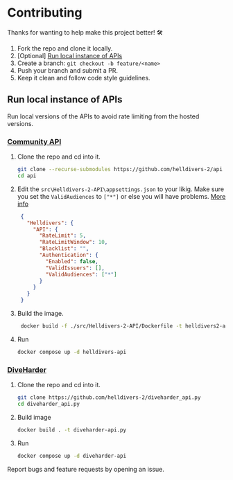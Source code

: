 # Contributing

Thanks for wanting to help make this project better! 🛠️

1. Fork the repo and clone it locally.
2. [Optional] [Run local instance of APIs](#run-local-instance-of-apis)
3. Create a branch: `git checkout -b feature/<name>`  
4. Push your branch and submit a PR.  
5. Keep it clean and follow code style guidelines.  

## Run local instance of APIs
Run local versions of the APIs to avoid rate limiting from the hosted versions.

### [Community API](https://github.com/helldivers-2/api)

1. Clone the repo and cd into it.

   ```sh
   git clone --recurse-submodules https://github.com/helldivers-2/api
   cd api
   ```

2. Edit the `src\Helldivers-2-API\appsettings.json` to your likig. Make sure you set the `ValidAudiences` to `["*"]` or else you will have problems. [More info](https://github.com/helldivers-2/api/blob/master/docs/containers.md#configuring-api-keys-for-the-self-hosted-version)

   ```json
    {
      "Helldivers": {
        "API": {
          "RateLimit": 5,
          "RateLimitWindow": 10,
          "Blacklist": "",
          "Authentication": {
            "Enabled": false,
            "ValidIssuers": [],
            "ValidAudiences": ["*"]
          }
        }
      }
    }
   ```

3. Build the image.

   ```sh
    docker build -f ./src/Helldivers-2-API/Dockerfile -t helldivers2-api .
   ```

4. Run

    ```sh
    docker compose up -d helldivers-api 
    ```

### [DiveHarder](https://github.com/helldivers-2/api)

1. Clone the repo and cd into it.

    ```sh
    git clone https://github.com/helldivers-2/diveharder_api.py
    cd diveharder_api.py
    ```

2. Build image

    ```sh
    docker build . -t diveharder-api.py
    ```

3. Run

    ```sh
    docker compose up -d diveharder-api
    ```
Report bugs and feature requests by opening an issue.  
